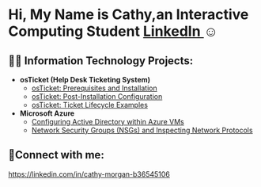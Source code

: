 <h1>Hi, My Name is Cathy,an Interactive Computing Student <a href="https://linkedin.com/in/cathy-morgan-b36545106">LinkedIn </a>☺</h1>
<h2>👩‍💻 Information Technology Projects:</h2>

- <b>osTicket (Help Desk Ticketing System)</b>
  - [osTicket: Prerequisites and Installation](https://github.com/CathyMorgan/osticket-prereqs)
  - [osTicket: Post-Installation Configuration](https://github.com/CathyMorgan/post-install-config)
  - [osTicket: Ticket Lifecycle Examples](https://github.com/CathyMorgan/ticket-lifecycle)
- <b>Microsoft Azure</b>
  - [Configuring Active Directory within Azure VMs](https://github.com/CathyMorgan/configure-ad)
  - [Network Security Groups (NSGs) and Inspecting Network Protocols](https://github.com/CathyMorgan/azure-network-protocols)

<h2>🤳Connect with me:</h2>

 https://linkedin.com/in/cathy-morgan-b36545106
